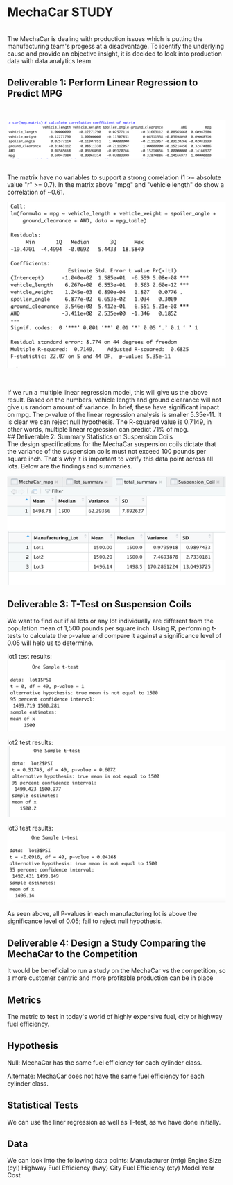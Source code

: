 # MechaCar STUDY
<br>
The MechaCar is dealing with production issues which is putting the manufacturing team's progess at a disadvantage. To identify the underlying cause and provide an objective insight, it is decided to look into production data with data analytics team.

## Deliverable 1: Perform Linear Regression to Predict MPG
<br>

![CorrelationCoefficientMatrix1.png](images/CorrelationCoefficientMatrix1.png)

<br>
The matrix have no variables to support a strong correlation (1 >= absolute value "r" >= 0.7). In the matrix above "mpg" and "vehicle length" do show a correlation of ~0.61.


![CorrelationCoefficientMatrix2.png](images/CorrelationCoefficientMatrix2.png)

<br>
<p>
If we run a multiple linear regression model, this will give us the above result. Based on the numbers, vehicle length and ground clearance will not give us random amount of variance. In brief, these have significant impact on mpg. The p-value of the linear regression analysis is smaller 5.35e-11. It is clear we can reject null hypothesis. The R-squared value is 0.7149, in other words, multiple linear regression can predict 71% of mpg.

<br>
## Deliverable 2: Summary Statistics on Suspension Coils

<br>
The design specifications for the MechaCar suspension coils dictate that the variance of the suspension coils must not exceed 100 pounds per square inch. That's why it is important to verify this data point across all lots. Below are the findings and summaries.

![SummaryTable.png](images/SummaryTable.png)
<br>
![LotSummaryTable](images/LotSummaryTable.png)
<br>

## Deliverable 3: T-Test on Suspension Coils
We want to find out if all lots or any lot individually are different from the population mean of 1,500 pounds per square inch. Using R, performing t-tests to calculate the p-value and compare it against a significance level of 0.05 will help us to determine.


lot1 test results:
![lot1.png](images/lot1.png)

lot2 test results:
![lot2.png](images/lot2.png)

lot3 test results:
![lot3.png](images/lot3.png)

As seen above, all P-values in each manufacturing lot is above the significance level of 0.05; fail to reject null hypothesis.
<br>
## Deliverable 4: Design a Study Comparing the MechaCar to the Competition
It would be beneficial to run a study on the MechaCar vs the competition, so a more customer centric and more profitable production can be in place

## Metrics
The metric to test in today's world of highly expensive fuel, city or highway fuel efficiency.

## Hypothesis
Null: MechaCar has the same fuel efficiency for each cylinder class. 

Alternate: MechaCar does not have the same fuel efficiency for each cylinder class.

## Statistical Tests
We can use the liner regression as well as T-test, as we have done initially.

## Data
We can look into the following data points: Manufacturer (mfg) Engine Size (cyl) Highway Fuel Efficiency (hwy) City Fuel Efficiency (cty) Model Year Cost